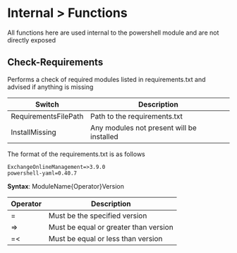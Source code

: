 ﻿# Internal > Functions
All functions here are used internal to the powershell module and are not directly exposed

## Check-Requirements
Performs a check of required modules listed in requirements.txt and advised if anything is missing

|Switch|Description|
|------|-----------|
|RequirementsFilePath|Path to the requirements.txt|
|InstallMissing|Any modules not present will be installed|

The format of the requirements.txt is as follows

```text
ExchangeOnlineManagement=>3.9.0
powershell-yaml=0.40.7
```
**Syntax**: ModuleName{Operator}Version

|Operator|Description|
|--------|-----------|
| =      | Must be the specified version|
| =>     | Must be equal or greater than version|
| =<     | Must be equal or less than version|